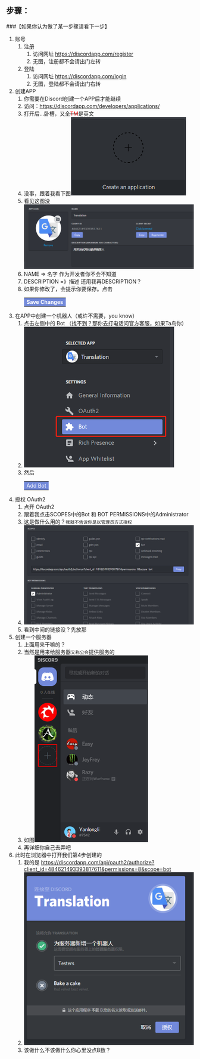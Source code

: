 ## 步骤：
    
###【如果你认为做了某一步骤请看下一步】
        
1. 账号
    1. 注册
        1. 访问网址 https://discordapp.com/register
        2. 无图，注册都不会请出门左转
    2. 登陆
        1. 访问网址 https://discordapp.com/login
        2. 无图，登陆都不会请出门右转
2. 创建APP
    1. 你需要在Discord创建一个APP后才能继续
    2. 访问：https://discordapp.com/developers/applications/
    3. 打开后...卧槽，又全<s><font color=red>TM</font></s>是英文
    4. 没事，跟着我看下图![](./img/20180830173047.png '没错就是点击和这张图片一样的地方，你要是点击图片就请出门左转再左转')
    5. 看见这图没![](./img/20180830174006.png)
    6. NAME => 名字 作为开发者你不会不知道
    7. DESCRIPTION =》描述 还用我再DESCRIPTION？
    8. 如果你修改了，会提示你要保存。点击 <table><tr><td bgcolor=#7289da color=#ffffff onclick='alert("我的天哪，世上怎会有如此厚颜无耻之人！")'><font color=#ffffff>**Save Changes**</font></td></tr></table>
3. 在APP中创建一个机器人（或许不需要，you know）
    1. 点击左侧中的 Bot （找不到？那你去打电话问官方客服，如果Ta鸟你）
    2. ![](./img/20180831090706.png)
    3. 然后<table><tr><td bgcolor=#7289da color=#ffffff onclick='alert("不是让你点我，是去点网页！懂？")'><font color=#ffffff>Add Bot</font></td></tr></table>
4. 授权 OAuth2
    1. 点开 OAuth2
    2. 跟着我点击SCOPES中的Bot 和 BOT PERMISSIONS中的Administrator
    3. 这是做什么用的？```我就不告诉你是以管理员方式授权```
    2. ![](img/Snipaste_2018-08-31_09-31-28.png)
    3. 看到中间的链接没？先放那
5. 创建一个服务器
    1. 上面用来干嘛的？
    2. 当然是用来给服务器```又称公会```提供服务的
    3. 如图![](img/Snipaste_2018-08-31_09-36-54.png)
    4. 再详细你自己去弄吧
6. 此时在浏览器中打开我们第4步创建的 
    1. 我的是 https://discordapp.com/api/oauth2/authorize?client_id=484621493393817611&permissions=8&scope=bot
    2. ![](img/Snipaste_2018-08-31_09-39-40.png)
    3. 该做什么不该做什么你心里没点B数？